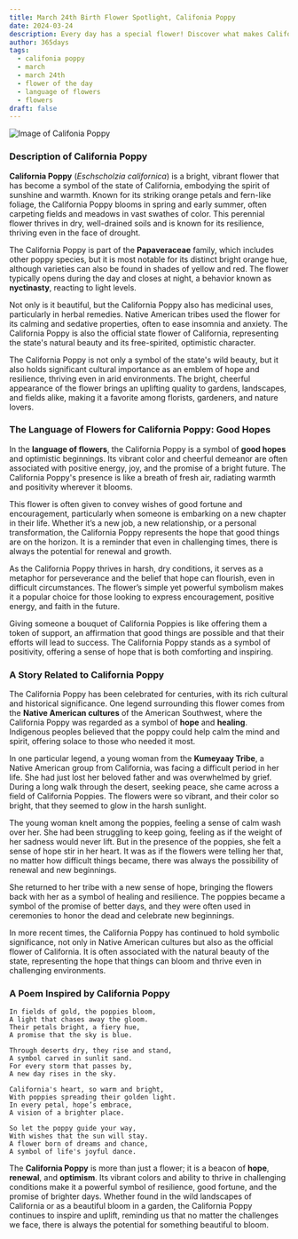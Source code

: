 ```yaml
---
title: March 24th Birth Flower Spotlight, Califonia Poppy
date: 2024-03-24
description: Every day has a special flower! Discover what makes Califonia Poppy unique as today’s birth flower and its symbolic meaning.
author: 365days
tags:
  - califonia poppy
  - march
  - march 24th
  - flower of the day
  - language of flowers
  - flowers
draft: false
---
```


![Image of Califonia Poppy](https://cdn.pixabay.com/photo/2020/06/09/11/55/gold-poppy-5278113_960_720.jpg#center)


### Description of California Poppy

**California Poppy** (_Eschscholzia californica_) is a bright, vibrant flower that has become a symbol of the state of California, embodying the spirit of sunshine and warmth. Known for its striking orange petals and fern-like foliage, the California Poppy blooms in spring and early summer, often carpeting fields and meadows in vast swathes of color. This perennial flower thrives in dry, well-drained soils and is known for its resilience, thriving even in the face of drought.

The California Poppy is part of the **Papaveraceae** family, which includes other poppy species, but it is most notable for its distinct bright orange hue, although varieties can also be found in shades of yellow and red. The flower typically opens during the day and closes at night, a behavior known as **nyctinasty**, reacting to light levels.

Not only is it beautiful, but the California Poppy also has medicinal uses, particularly in herbal remedies. Native American tribes used the flower for its calming and sedative properties, often to ease insomnia and anxiety. The California Poppy is also the official state flower of California, representing the state's natural beauty and its free-spirited, optimistic character.

The California Poppy is not only a symbol of the state's wild beauty, but it also holds significant cultural importance as an emblem of hope and resilience, thriving even in arid environments. The bright, cheerful appearance of the flower brings an uplifting quality to gardens, landscapes, and fields alike, making it a favorite among florists, gardeners, and nature lovers.

### The Language of Flowers for California Poppy: Good Hopes

In the **language of flowers**, the California Poppy is a symbol of **good hopes** and optimistic beginnings. Its vibrant color and cheerful demeanor are often associated with positive energy, joy, and the promise of a bright future. The California Poppy's presence is like a breath of fresh air, radiating warmth and positivity wherever it blooms.

This flower is often given to convey wishes of good fortune and encouragement, particularly when someone is embarking on a new chapter in their life. Whether it’s a new job, a new relationship, or a personal transformation, the California Poppy represents the hope that good things are on the horizon. It is a reminder that even in challenging times, there is always the potential for renewal and growth.

As the California Poppy thrives in harsh, dry conditions, it serves as a metaphor for perseverance and the belief that hope can flourish, even in difficult circumstances. The flower’s simple yet powerful symbolism makes it a popular choice for those looking to express encouragement, positive energy, and faith in the future.

Giving someone a bouquet of California Poppies is like offering them a token of support, an affirmation that good things are possible and that their efforts will lead to success. The California Poppy stands as a symbol of positivity, offering a sense of hope that is both comforting and inspiring.

### A Story Related to California Poppy

The California Poppy has been celebrated for centuries, with its rich cultural and historical significance. One legend surrounding this flower comes from the **Native American cultures** of the American Southwest, where the California Poppy was regarded as a symbol of **hope** and **healing**. Indigenous peoples believed that the poppy could help calm the mind and spirit, offering solace to those who needed it most.

In one particular legend, a young woman from the **Kumeyaay Tribe**, a Native American group from California, was facing a difficult period in her life. She had just lost her beloved father and was overwhelmed by grief. During a long walk through the desert, seeking peace, she came across a field of California Poppies. The flowers were so vibrant, and their color so bright, that they seemed to glow in the harsh sunlight.

The young woman knelt among the poppies, feeling a sense of calm wash over her. She had been struggling to keep going, feeling as if the weight of her sadness would never lift. But in the presence of the poppies, she felt a sense of hope stir in her heart. It was as if the flowers were telling her that, no matter how difficult things became, there was always the possibility of renewal and new beginnings.

She returned to her tribe with a new sense of hope, bringing the flowers back with her as a symbol of healing and resilience. The poppies became a symbol of the promise of better days, and they were often used in ceremonies to honor the dead and celebrate new beginnings.

In more recent times, the California Poppy has continued to hold symbolic significance, not only in Native American cultures but also as the official flower of California. It is often associated with the natural beauty of the state, representing the hope that things can bloom and thrive even in challenging environments.

### A Poem Inspired by California Poppy

```
In fields of gold, the poppies bloom,  
A light that chases away the gloom.  
Their petals bright, a fiery hue,  
A promise that the sky is blue.  

Through deserts dry, they rise and stand,  
A symbol carved in sunlit sand.  
For every storm that passes by,  
A new day rises in the sky.  

California's heart, so warm and bright,  
With poppies spreading their golden light.  
In every petal, hope’s embrace,  
A vision of a brighter place.  

So let the poppy guide your way,  
With wishes that the sun will stay.  
A flower born of dreams and chance,  
A symbol of life's joyful dance.  
```

The **California Poppy** is more than just a flower; it is a beacon of **hope**, **renewal**, and **optimism**. Its vibrant colors and ability to thrive in challenging conditions make it a powerful symbol of resilience, good fortune, and the promise of brighter days. Whether found in the wild landscapes of California or as a beautiful bloom in a garden, the California Poppy continues to inspire and uplift, reminding us that no matter the challenges we face, there is always the potential for something beautiful to bloom.

